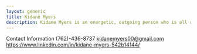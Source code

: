 ```yaml
---
layout: generic
title: Kidane Myers
description: Kidane Myers is an energetic, outgoing person who is all about innovating technology for the future. He is an aspiring computer coder and is very ambitious in his involvement with the GItHub Scholars program. His career aspirations in life are to either create employment for himself, or be an employee at a well-known tech company, such as Google.
---
```

Contact Information
(762)-436-8737
kidanemyers00@gmail.com
https://www.linkedin.com/in/kidane-myers-542b14144/
